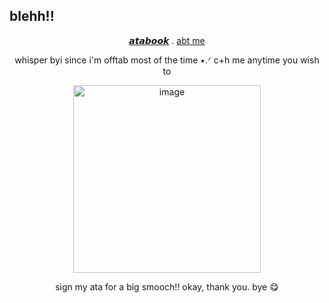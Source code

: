 ## blehh!!
 <p align="center">
  <a href="https://deerilyyvo.atabook.org/">
𝙖𝙩𝙖𝙗𝙤𝙤𝙠</a> .
  <a href="https://deerilyyvo.carrd.co/">abt me</a> 
      <p align="center">
  whisper byi since i'm offtab most of the time ⭑.ᐟ c+h me anytime you wish to 
   
   <p align="center">
<img width="300" height="300" alt="image" src="https://i.pinimg.com/1200x/c0/45/3f/c0453f50e65416fc11fee8ce899ee4c4.jpg" />
<p align="center">
   sign my ata for a big smooch!! okay, thank you. bye 😋
  
 






 











